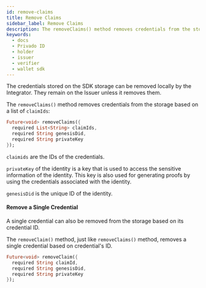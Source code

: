 ```yaml
---
id: remove-claims
title: Remove Claims
sidebar_label: Remove Claims
description: The removeClaims() method removes credentials from the storage based on a list of claimIds.
keywords:
  - docs
  - Privado ID
  - holder
  - issuer
  - verifier
  - wallet sdk
---
```


The credentials stored on the SDK storage can be removed locally by the Integrator. They remain on the Issuer unless it removes them.

The `removeClaims()` method removes credentials from the storage based on a list of `claimIds`:

```dart
Future<void> removeClaims({
  required List<String> claimIds,
  required String genesisDid,
  required String privateKey
});
```

`claimids` are the IDs of the credentials.

`privateKey` of the identity is a key that is used to access the sensitive information of the identity. This key is also used for generating proofs by using the credentials associated with the identity.

`genesisDid` is the unique ID of the identity.

#### Remove a Single Credential

A single credential can also be removed from the storage based on its credential ID.

The `removeClaim()` method, just like `removeClaims()` method, removes a single credential based on credential's ID.

```dart
Future<void> removeClaim({
  required String claimId,
  required String genesisDid,
  required String privateKey
});
```
